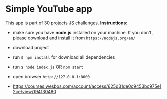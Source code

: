 # Simple YouTube app
This app is part of 30 projects JS challenges.
__Instructions__:
- make sure you have __node.js__ installed on your machine. If you don't, please download and install it from `https://nodejs.org/en/`
- download project
- run `$ npm install` for download all dependencies
- run `$ node index.js` OR `npm start` 
- open browser `http://127.0.0.1:8000`

- https://courses.wesbos.com/account/access/625d31de0c9453bc975e12ce/view/194130480